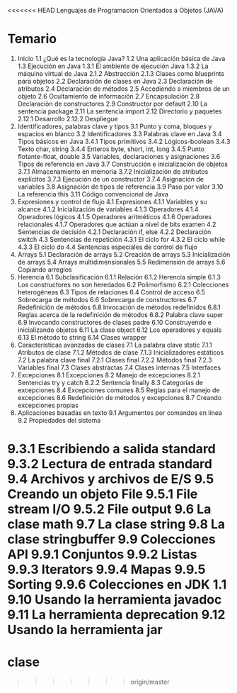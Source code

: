 <<<<<<< HEAD
Lenguajes de Programacion Orientados a Objetos (JAVA)


Temario
=========
1. Inicio
    1.1 ¿Qué es la tecnología Java?
    1.2 Una aplicación básica de Java
1.3 Ejecución en Java
          1.3.1 El ambiente de ejecución Java
          1.3.2 La máquina virtual de Java
 2.1.2 Abstracción
          2.1.3 Clases como blueprints para objetos
 2.2 Declaración de clases en Java
    2.3 Declaración de atributos
    2.4 Declaración de métodos
    2.5 Accediendo a miembros de un objeto
 2.6 Ocultamiento de información
    2.7 Encapsulación
    2.8 Declaración de constructores
    2.9 Constructor por default
2.10 La sentencia package 
    2.11 La sentencia import 
    2.12 Directorio y paquetes
            2.12.1 Desarrollo
            2.12.2 Despliegue
3. Identificadores, palabras clave y tipos 
    3.1 Punto y coma, bloques y espacios en blanco
    3.2 Identificadores
    3.3 Palabras clave en Java
 3.4 Tipos básicos en Java
          3.4.1 Tipos primitivos
          3.4.2 Lógicos-boolean
          3.4.3 Texto char, string
          3.4.4 Enteros byte, short, int, long
          3.4.5 Punto flotante-float, double
 3.5 Variables, declaraciones y asignaciones
    3.6 Tipos de referencia en Java
    3.7 Construcción e inicialización de objetos
          3.7.1 Almacenamiento en memoria 
 3.7.2 Inicialización de atributos explícitos
          3.7.3 Ejecución de un constructor
          3.7.4 Asignación de variables
    3.8 Asignación de tipos de referencia
    3.9 Paso por valor
 3.10 La referencia this
    3.11 Código convencional de Java
4. Expresiones y control de flujo
    4.1 Expresiones
          4.1.1 Variables y su alcance
4.1.2 Inicialización de variables
          4.1.3 Operadores
          4.1.4 Operadores lógicos
          4.1.5 Operadores aritméticos
          4.1.6 Operadores relacionales
          4.1.7 Operadores que actúan a nivel de bits 
examen
4.2 Sentencias de decisión
          4.2.1 Declaración if, else
          4.2.2 Declaración switch
 4.3 Sentencias  de repetición
          4.3.1 El ciclo for
          4.3.2 El ciclo while
          4.3.3 El ciclo do
    4.4 Sentencias especiales de control de flujo
5. Arrays 
5.1 Declaración de arrays
    5.2 Creación de arrays
    5.3 Inicialización de arrays
    5.4 Arrays multidimensionales
    5.5 Redimensión de arrays
    5.6 Copiando arreglos
6. Herencia 
6.1 Subclasificación
          6.1.1 Relación
          6.1.2 Herencia simple
          6.1.3 Los constructores no son heredados
    6.2 Polimorfismo
          6.2.1 Colecciones heterogéneas 
 6.3 Tipos de relaciones
    6.4 Control de acceso
    6.5 Sobrecarga de métodos
    6.6 Sobrecarga de constructores
    6.7 Redefinición de métodos 
    6.8 Invocación de métodos redefinidos
          6.8.1 Reglas acerca de la redefinición de métodos
          6.8.2 Palabra clave super
6.9	Invocando constructores de clases padre
    6.10 Construyendo e inicializando objetos
    6.11 La clase object
    6.12 Los operadores y equals
    6.13 El método to string
    6.14 Clases wrapper
7. Características avanzadas de clases
    7.1 La palabra clave static
          7.1.1 Atributos de clase
          7.1.2 Métodos de clase
          7.1.3 Inicializadores estáticos
 7.2 La  palabra clave final 
          7.2.1 Clases final
          7.2.2 Métodos final 
          7.2.3 Variables final
    7.3 Clases abstractas
    7.4 Clases internas
    7.5 Interfaces
8. Excepciones
    8.1 Excepciones
    8.2 Manejo de excepciones
          8.2.1 Sentencias try y catch 
          8.2.2 Sentencia finally 
 8.3 Categorías de excepciones
    8.4 Excepciones comunes
    8.5 Reglas para el manejo de excepciones
    8.6 Redefinición de métodos y excepciones
    8.7 Creando excepciones propias
9. Aplicaciones basadas en texto
    9.1 Argumentos por comandos en línea
    9.2 Propiedades del sistema

9.3.1 Escribiendo a salida standard 
          9.3.2 Lectura de entrada standard 
    9.4 Archivos y archivos de E/S
 9.5 Creando un objeto File
          9.5.1 File stream I/O
          9.5.2 File output
  9.6 La clase math 
    9.7 La clase string 
    9.8 La clase stringbuffer 
    9.9 Colecciones API
          9.9.1 Conjuntos
          9.9.2 Listas
  9.9.3 Iterators
          9.9.4 Mapas
          9.9.5 Sorting 
          9.9.6 Colecciones en JDK 1.1
    9.10 Usando la herramienta javadoc 
    9.11 La herramienta deprecation 
    9.12 Usando la herramienta jar 
=======
clase
=====
>>>>>>> origin/master
